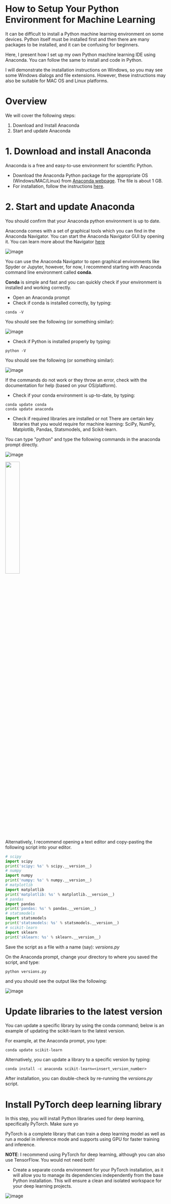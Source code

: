 # How to Setup Your Python Environment for Machine Learning

It can be difficult to install a Python machine learning environment on some devices. Python itself must be installed first and then there are many packages to be installed, and it can be confusing for beginners.

Here, I present how I set up my own Python machine learning IDE using Anaconda. You can follow the same to install and code in Python.

I will demonstrate the installation instructions on Windows, so you may see some Windows dialogs and file extensions. However, these instructions may also be suitable for MAC OS and Linux platforms. 

# Overview
We will cover the following steps:

1. Download and Install Anaconda
2. Start and update Anaconda

# 1. Download and install Anaconda
Anaconda is a free and easy-to-use environment for scientific Python.

* Download the Anaconda Python package for the appropriate OS (Windows/MAC/Linux) from [Anaconda webpage](https://www.anaconda.com/download). The file is about 1 GB.
* For installation, follow the instructions [here](https://docs.anaconda.com/free/anaconda/install/).

# 2. Start and update Anaconda
You should confirm that your Anaconda python environment is up to date.

Anaconda comes with a set of graphical tools which you can find in the Anaconda Navigator. You can start the Anaconda Navigator GUI by opening it. You can learn more about the Navigator [here](https://docs.continuum.io/free/navigator/)

![image](https://github.com/coursesAM/APL405W24/assets/109568856/80ef2ac3-13c7-469e-bb60-961307346c9e)

You can use the Anaconda Navigator to open graphical environments like Spyder or Jupyter, however, for now, I recommend starting with Anaconda command line environment called **conda**.

**Conda** is simple and fast and you can quickly check if your environment is installed and working correctly.

* Open an Anaconda prompt
* Check if conda is installed correctly, by typing:
```
conda -V
```
You should see the following (or something similar):

![image](https://github.com/coursesAM/APL405W24/assets/109568856/bacae894-63dd-42d5-83a1-f75409e96930)

* Check if Python is installed properly by typing:
```
python -V
```
You should see the following (or something similar):

![image](https://github.com/coursesAM/APL405W24/assets/109568856/53c74375-f927-41d4-a42a-053671aec3eb)

If the commands do not work or they throw an error, check with the documentation for help (based on your OS/platform).

* Check if your conda environment is up-to-date, by typing:
```
conda update conda
conda update anaconda
```

* Check if required libraries are installed or not
There are certain key libraries that you would require for machine learning: SciPy, NumPy, Matplotlib, Pandas, Statsmodels, and Scikit-learn.

You can type "python" and type the following commands in the anaconda prompt directly. 

![image](https://github.com/coursesAM/APL405W24/assets/109568856/7312f298-af43-44f9-8a1a-8df0b2ae1e77)

<img src="https://github.com/coursesAM/APL405W24/assets/109568856/ae6a58b1-47a2-4201-b386-4b633bd144d5" width="30%" height="30%">

Alternatively, I recommend opening a text editor and copy-pasting the following script into your editor. 
```python
# scipy
import scipy
print('scipy: %s' % scipy.__version__)
# numpy
import numpy
print('numpy: %s' % numpy.__version__)
# matplotlib
import matplotlib
print('matplotlib: %s' % matplotlib.__version__)
# pandas
import pandas
print('pandas: %s' % pandas.__version__)
# statsmodels
import statsmodels
print('statsmodels: %s' % statsmodels.__version__)
# scikit-learn
import sklearn
print('sklearn: %s' % sklearn.__version__)
```
Save the script as a file with a name (say): *versions.py*

On the Anaconda prompt, change your directory to where you saved the script, and type:
```
python versions.py
```
and you should see the output like the following:

![image](https://github.com/coursesAM/APL405W24/assets/109568856/4660d600-5324-41d7-b008-6d8eba5ab29b)


# Update libraries to the latest version

You can update a specific library by using the conda command; below is an example of updating the scikit-learn to the latest version.

For example, at the Anaconda prompt, you type:
```
conda update scikit-learn
```
Alternatively, you can update a library to a specific version by typing:
```
conda install -c anaconda scikit-learn=<insert_version_number>
```
After installation, you can double-check by re-running the *versions.py* script.

# Install PyTorch deep learning library

In this step, you will install Python libraries used for deep learning, specifically PyTorch. Make sure yo

PyTorch is a complete library that can train a deep learning model as well as run a model in inference mode and supports using GPU for faster training and inference.

**NOTE**: I recommend using PyTorch for deep learning, although you can also use TensorFlow. You would not need both! 

* Create a separate conda environment for your PyTorch installation, as it will allow you to manage its dependencies independently from the base Python installation. This will ensure a clean and isolated workspace for your deep learning projects. 

![image](https://github.com/coursesAM/APL405W24/assets/109568856/6461c784-d8cc-49ea-807c-41f93dc25eb6)










  
